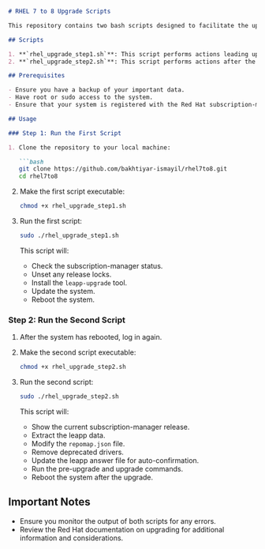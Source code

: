 
```markdown
# RHEL 7 to 8 Upgrade Scripts

This repository contains two bash scripts designed to facilitate the upgrade process from Red Hat Enterprise Linux (RHEL) 7 to RHEL 8. The upgrade process is divided into two stages: actions until the first reboot and actions after the reboot.

## Scripts

1. **`rhel_upgrade_step1.sh`**: This script performs actions leading up to the first reboot.
2. **`rhel_upgrade_step2.sh`**: This script performs actions after the system reboots.

## Prerequisites

- Ensure you have a backup of your important data.
- Have root or sudo access to the system.
- Ensure that your system is registered with the Red Hat subscription-manager.

## Usage

### Step 1: Run the First Script

1. Clone the repository to your local machine:

   ```bash
   git clone https://github.com/bakhtiyar-ismayil/rhel7to8.git
   cd rhel7to8
   ```

2. Make the first script executable:

   ```bash
   chmod +x rhel_upgrade_step1.sh
   ```

3. Run the first script:

   ```bash
   sudo ./rhel_upgrade_step1.sh
   ```

   This script will:
   - Check the subscription-manager status.
   - Unset any release locks.
   - Install the `leapp-upgrade` tool.
   - Update the system.
   - Reboot the system.

### Step 2: Run the Second Script

1. After the system has rebooted, log in again.

2. Make the second script executable:

   ```bash
   chmod +x rhel_upgrade_step2.sh
   ```

3. Run the second script:

   ```bash
   sudo ./rhel_upgrade_step2.sh
   ```

   This script will:
   - Show the current subscription-manager release.
   - Extract the leapp data.
   - Modify the `repomap.json` file.
   - Remove deprecated drivers.
   - Update the leapp answer file for auto-confirmation.
   - Run the pre-upgrade and upgrade commands.
   - Reboot the system after the upgrade.

## Important Notes

- Ensure you monitor the output of both scripts for any errors.
- Review the Red Hat documentation on upgrading for additional information and considerations.

